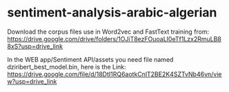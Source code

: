 # sentiment-analysis-arabic-algerian
Download the corpus files use in Word2vec and FastText training from:
https://drive.google.com/drive/folders/1OJiT8ezFOuoaLI0eTf1Lzx2RmuLB88xS?usp=drive_link

In the WEB app/Sentiment API/assets you need file named dziribert_best_model.bin, here is the Link:
https://drive.google.com/file/d/18DtI1RQ6aotkCnlT2BE2K4SZTvNb46vn/view?usp=drive_link    